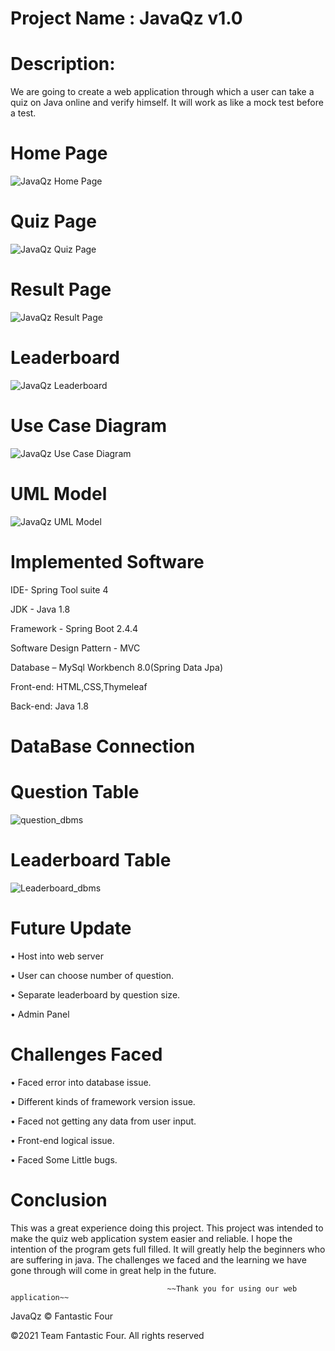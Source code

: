 # Project Name :  JavaQz v1.0
  
# Description:

We are going to create a web application through which a user can take a quiz on Java online and verify himself. It will work as like a mock test before a test.

# Home Page 
![JavaQz Home Page ](https://user-images.githubusercontent.com/63856744/114263288-6a5ea180-9a06-11eb-9541-5b8101dccc24.png)

# Quiz Page 
![JavaQz Quiz Page](https://user-images.githubusercontent.com/63856744/114263361-dc36eb00-9a06-11eb-8ac9-60782815b573.png)

# Result Page
![JavaQz Result Page](https://user-images.githubusercontent.com/63856744/114263424-2b7d1b80-9a07-11eb-8122-80b0aab5a2e8.png)

# Leaderboard
![JavaQz Leaderboard](https://user-images.githubusercontent.com/63856744/114263472-7860f200-9a07-11eb-847f-ca04f5c95525.png)

# Use Case Diagram 

![JavaQz Use Case Diagram ](https://user-images.githubusercontent.com/63856744/114263563-15bc2600-9a08-11eb-95c1-df844ee7bfe7.png)

# UML Model 
![JavaQz UML Model](https://user-images.githubusercontent.com/63856744/114263590-4f8d2c80-9a08-11eb-80da-3899ee29ced3.png)

# Implemented Software 
IDE- Spring Tool suite 4 

JDK - Java 1.8

Framework - Spring Boot 2.4.4 

Software Design Pattern - MVC 

Database – MySql Workbench 8.0(Spring Data Jpa)

Front-end: HTML,CSS,Thymeleaf

Back-end: Java 1.8
# DataBase Connection 
# Question Table 

![question_dbms](https://user-images.githubusercontent.com/63856744/114265063-7ea79c00-9a10-11eb-9906-d27dc50e77cc.png)

# Leaderboard Table

![Leaderboard_dbms](https://user-images.githubusercontent.com/63856744/114265088-a991f000-9a10-11eb-8f6f-81425e40eb17.png)


# Future Update 

•	Host into web server

•	User can choose number of question.

•	Separate leaderboard by question size.

•	Admin Panel

# Challenges Faced 

•	Faced error into database issue.

•	Different kinds of framework version issue.

•	Faced not getting any data from user input.

•	Front-end logical issue.

•	Faced Some Little bugs.

# Conclusion 
This was a great experience doing this project. This project was intended to make the quiz web application system easier and reliable. I hope the intention of the program gets full filled. It will greatly help the beginners who are suffering in java. The challenges we faced and the learning we have gone through will come in great help in the future.

               
                                       ~~Thank you for using our web application~~ 








JavaQz © Fantastic Four 

©2021 Team Fantastic Four. All rights reserved





